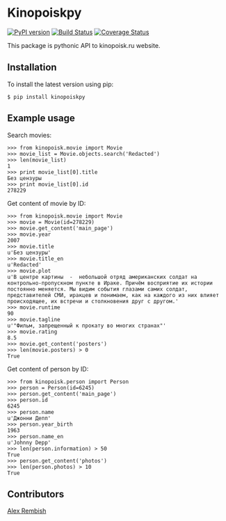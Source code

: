# Kinopoiskpy

[![PyPI version](https://img.shields.io/pypi/v/kinopoiskpy.svg)](https://pypi.python.org/pypi/kinopoiskpy) [![Build Status](https://img.shields.io/travis/ramusus/kinopoiskpy.svg?branch=master)](https://travis-ci.org/ramusus/kinopoiskpy) [![Coverage Status](https://coveralls.io/repos/ramusus/kinopoiskpy/badge.svg?branch=master)](https://coveralls.io/r/ramusus/kinopoiskpy)

This package is pythonic API to kinopoisk.ru website.

## Installation

To install the latest version using pip:

    $ pip install kinopoiskpy

## Example usage

Search movies:

    >>> from kinopoisk.movie import Movie
    >>> movie_list = Movie.objects.search('Redacted')
    >>> len(movie_list)
    1
    >>> print movie_list[0].title
    Без цензуры
    >>> print movie_list[0].id
    278229

Get content of movie by ID:

    >>> from kinopoisk.movie import Movie
    >>> movie = Movie(id=278229)
    >>> movie.get_content('main_page')
    >>> movie.year
    2007
    >>> movie.title
    u'Без цензуры'
    >>> movie.title_en
    u'Redacted'
    >>> movie.plot
    u'В центре картины  -  небольшой отряд американских солдат на контрольно-пропускном пункте в Ираке. Причём восприятие их истории постоянно меняется. Мы видим события глазами самих солдат, представителей СМИ, иракцев и понимаем, как на каждого из них влияет происходящее, их встречи и столкновения друг с другом.'
    >>> movie.runtime
    90
    >>> movie.tagline
    u'"Фильм, запрещенный к прокату во многих странах"'
    >>> movie.rating
    8.5
    >>> movie.get_content('posters')
    >>> len(movie.posters) > 0
    True

Get content of person by ID:

    >>> from kinopoisk.person import Person
    >>> person = Person(id=6245)
    >>> person.get_content('main_page')
    >>> person.id
    6245
    >>> person.name
    u'Джонни Депп'
    >>> person.year_birth
    1963
    >>> person.name_en
    u'Johnny Depp'
    >>> len(person.information) > 50
    True
    >>> person.get_content('photos')
    >>> len(person.photos) > 10
    True

## Contributors

[Alex Rembish](http://github.com/rembish)
